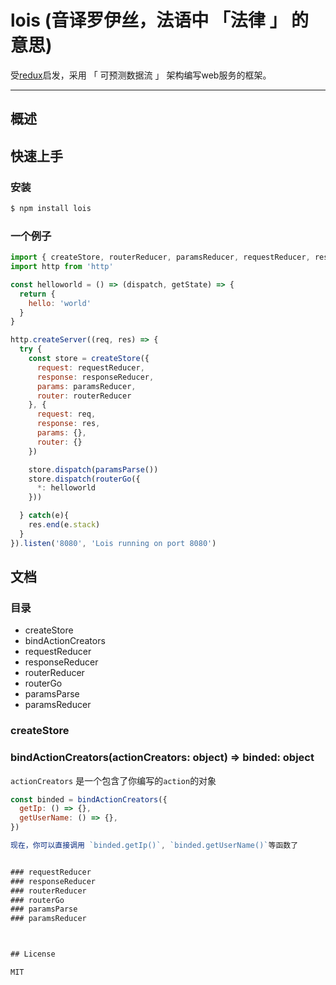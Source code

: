 # lois (音译罗伊丝，法语中 「法律 」 的意思)
受[redux](https://github.com/reactjs/redux)启发，采用 「 可预测数据流 」 架构编写web服务的框架。

---

## 概述



## 快速上手

### 安装

```bash
$ npm install lois
```

### 一个例子

```javascript
import { createStore, routerReducer, paramsReducer, requestReducer, responseReducer, paramsParse, routerReducer, routerGo } from 'lois'
import http from 'http'

const helloworld = () => (dispatch, getState) => {
  return {
    hello: 'world'
  }
}

http.createServer((req, res) => {
  try {
    const store = createStore({
      request: requestReducer,
      response: responseReducer,
      params: paramsReducer,
      router: routerReducer
    }, {
      request: req,
      response: res,
      params: {},
      router: {}
    })

    store.dispatch(paramsParse())
    store.dispatch(routerGo({
      *: helloworld
    }))

  } catch(e){
    res.end(e.stack)
  }
}).listen('8080', 'Lois running on port 8080')

```


## 文档

### 目录
* createStore
* bindActionCreators
* requestReducer
* responseReducer
* routerReducer
* routerGo
* paramsParse
* paramsReducer

### createStore

### bindActionCreators(actionCreators: object) => binded: object

`actionCreators` 是一个包含了你编写的`action`的对象

```javascript
const binded = bindActionCreators({
  getIp: () => {},
  getUserName: () => {},
})

现在，你可以直接调用 `binded.getIp()`, `binded.getUserName()`等函数了


### requestReducer
### responseReducer
### routerReducer
### routerGo
### paramsParse
### paramsReducer



## License

MIT
